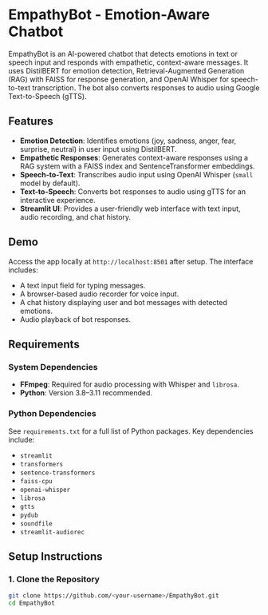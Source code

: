 # EmpathyBot - Emotion-Aware Chatbot

EmpathyBot is an AI-powered chatbot that detects emotions in text or speech input and responds with empathetic, context-aware messages. It uses DistilBERT for emotion detection, Retrieval-Augmented Generation (RAG) with FAISS for response generation, and OpenAI Whisper for speech-to-text transcription. The bot also converts responses to audio using Google Text-to-Speech (gTTS).

## Features

- **Emotion Detection**: Identifies emotions (joy, sadness, anger, fear, surprise, neutral) in user input using DistilBERT.
- **Empathetic Responses**: Generates context-aware responses using a RAG system with a FAISS index and SentenceTransformer embeddings.
- **Speech-to-Text**: Transcribes audio input using OpenAI Whisper (`small` model by default).
- **Text-to-Speech**: Converts bot responses to audio using gTTS for an interactive experience.
- **Streamlit UI**: Provides a user-friendly web interface with text input, audio recording, and chat history.

## Demo

Access the app locally at `http://localhost:8501` after setup. The interface includes:
- A text input field for typing messages.
- A browser-based audio recorder for voice input.
- A chat history displaying user and bot messages with detected emotions.
- Audio playback of bot responses.

## Requirements

### System Dependencies
- **FFmpeg**: Required for audio processing with Whisper and `librosa`.
- **Python**: Version 3.8–3.11 recommended.

### Python Dependencies
See `requirements.txt` for a full list of Python packages. Key dependencies include:
- `streamlit`
- `transformers`
- `sentence-transformers`
- `faiss-cpu`
- `openai-whisper`
- `librosa`
- `gtts`
- `pydub`
- `soundfile`
- `streamlit-audiorec`

## Setup Instructions

### 1. Clone the Repository
```bash
git clone https://github.com/<your-username>/EmpathyBot.git
cd EmpathyBot
